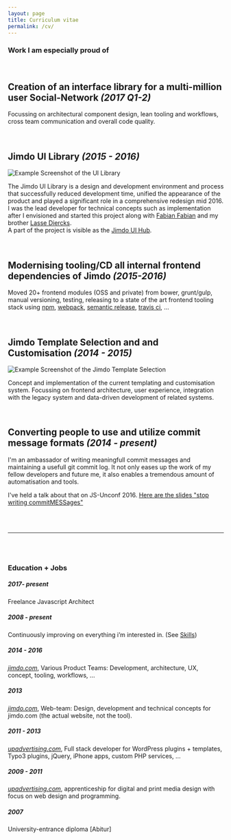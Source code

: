 ```yaml
---
layout: page
title: Curriculum vitae
permalink: /cv/
---
```


### Work I am especially proud of

<br />
	
## Creation of an interface library for a multi-million user Social-Network *(2017 Q1-2)*

Focussing on architectural component design, lean tooling and workflows, cross team communication and overall code quality.

<br />

## Jimdo UI Library *(2015 - 2016)*

![Example Screenshot of the UI Library](/assets/ui-library.png)

The Jimdo UI Library is a design and development environment and process that successfully reduced
development time, unified the appearance of the product and played a significant role in a comprehensive redesign mid 2016.
I was the lead developer for technical concepts such as implementation after I envisioned and started this project along with [Fabian Fabian](https://twitter.com/filtercake) and my brother [Lasse Diercks](https://twitter.com/lassediercks).  
A part of the project is visible as the [Jimdo UI Hub](http://jimdo.github.io/ui-library/).

<br />

## Modernising tooling/CD all internal frontend dependencies of Jimdo *(2015-2016)*

Moved 20+ frontend modules (OSS and private) from bower, grunt/gulp, manual versioning, testing,
releasing to a state of the art frontend tooling stack using [npm](https://www.npmjs.com/), [webpack](https://webpack.js.org/), [semantic release](https://github.com/semantic-release/semantic-release), [travis ci](https://travis-ci.org/), ...

<br />

## Jimdo Template Selection and and Customisation *(2014 - 2015)*

![Example Screenshot of the Jimdo Template Selection](/assets/template-selection.png)

Concept and implementation of the current templating and customisation system. Focussing on frontend architecture, user experience, integration with the legacy system and data-driven development of related systems.

<br />

## Converting people to use and utilize commit message formats *(2014 - present)*

I'm an ambassador of writing meaningfull commit messages and maintaining a usefull git commit log.
It not only eases up the work of my fellow developers and future me, it also enables a tremendous amount
of automatisation and tools.

I've held a talk about that on JS-Unconf 2016. [Here are the slides "stop writing commitMESSages"](https://docs.google.com/presentation/d/1EXXRzbT17rbD7CFXugPZgvgMhsoVE1XXSA7UxBl3iXw/edit?usp=sharing
)

<br />
<br />

---

<br />
<br />

### Education + Jobs

##### 2017- present 

Freelance Javascript Architect

##### 2008 - present

Continuously improving on everything i’m interested in. (See [Skills](/skills/))

##### 2014 - 2016

*[jimdo.com](https://www.jimdo.com/)*, Various Product Teams: Development, architecture, UX, concept, tooling, workflows, ...

##### 2013 

*[jimdo.com](https://www.jimdo.com/)*, Web-team: Design, development and technical concepts for jimdo.com (the actual website, not the tool).

##### 2011 - 2013 

*[upadvertising.com](http://www.upadvertising.com/)*, Full stack developer for WordPress plugins + templates, Typo3 plugins, jQuery, iPhone apps, custom PHP services, ...

##### 2009 - 2011 

*[upadvertising.com](http://www.upadvertising.com/)*, apprenticeship for digital and print media design with focus on web design and programming.

##### 2007

University-entrance diploma [Abitur]
